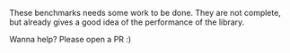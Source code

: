 These benchmarks needs some work to be done. They are not complete, but already gives a
good idea of the performance of the library.

Wanna help? Please open a PR :)

